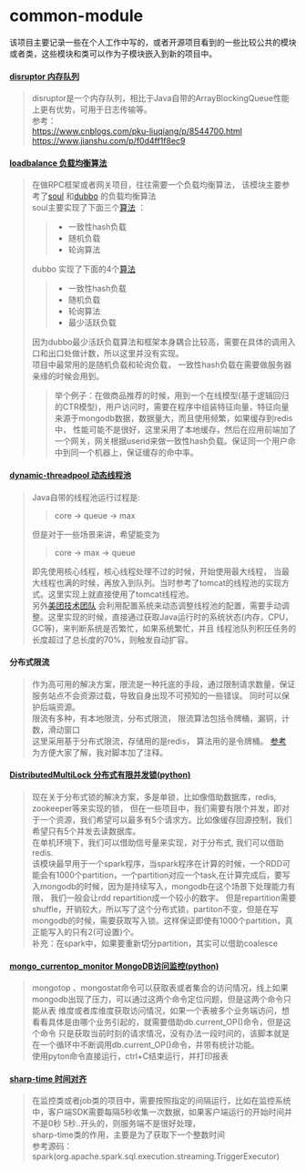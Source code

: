# common-module #

该项目主要记录一些在个人工作中写的，或者开源项目看到的一些比较公共的模块或者类，这些模块和类可以作为子模块嵌入到新的项目中。


#### [disruptor 内存队列](https://github.com/zhaoyb/common-module/tree/master/disruptor)
> disruptor是一个内存队列，相比于Java自带的ArrayBlockingQueue性能上更有优势，可用于日志传输等。<br>
> 参考：<br>
> https://www.cnblogs.com/pku-liuqiang/p/8544700.html <br>
> https://www.jianshu.com/p/f0d4ff1f8ec9
>


#### [loadbalance 负载均衡算法](https://github.com/zhaoyb/common-module/tree/master/loadbalance)
> 在做RPC框架或者网关项目，往往需要一个负载均衡算法， 该模块主要参考了[soul](https://github.com/Dromara/soul) 和[dubbo](https://github.com/apache/dubbo) 的负载均衡算法 <br>
> soul主要实现了下面三个[算法](https://github.com/Dromara/soul/tree/master/soul-plugin/soul-plugin-divide/src/main/java/org/dromara/soul/plugin/divide/balance) ： 
>> - 一致性hash负载
>> - 随机负载
>> - 轮询算法
>
> dubbo 实现了下面的4个[算法](https://github.com/apache/dubbo/tree/master/dubbo-cluster/src/main/java/org/apache/dubbo/rpc/cluster/loadbalance) 
>> - 一致性hash负载
>> - 随机负载
>> - 轮询算法
>> - 最少活跃负载
>
> 因为dubbo最少活跃负载算法和框架本身耦合比较高，需要在具体的调用入口和出口处做计数，所以这里并没有实现。 <br>
> 项目中最常用的是随机负载和轮询负载， 一致性hash负载在需要做服务器亲缘的时候会用到。<br>
>> 举个例子：在做商品推荐的时候，用到一个在线模型(基于逻辑回归的CTR模型)，用户访问时，需要在程序中组装特征向量，特征向量来源于mongodb数据，数据量大，而且使用频繁，如果缓存到redis中，
>> 性能可能不是很好，这里采用了本地缓存，然后在应用前端加了一个网关，网关根据userid来做一致性hash负载。保证同一个用户命中到同一个机器上，保证缓存的命中率。


#### [dynamic-threadpool 动态线程池](https://github.com/zhaoyb/common-module/tree/master/dynamic-threadpool)
> Java自带的线程池运行过程是:
>>core -> queue -> max
>
>但是对于一些场景来讲，希望能变为
>> core -> max -> queue
>
> 即先使用核心线程，核心线程处理不过的时候，开始使用最大线程，
> 当最大线程也满的时候，再放入到队列。当时参考了tomcat的线程池的实现方式。这里实现上就直接使用了tomcat线程池。<br>
> 另外[美团技术团队](https://tech.meituan.com/2020/04/02/java-pooling-pratice-in-meituan.html) 会利用配置系统来动态调整线程池的配置，需要手动调整。这里实现的时候，直接通过获取Java运行时的系统状态(内存，CPU，GC等)，来判断系统是否繁忙，如果系统繁忙，并且
> 线程池队列积压任务的长度超过了总长度的70%，则触发自动扩容。

#### 分布式限流
> 作为高可用的解决方案，限流是一种托底的手段，通过限制请求数量，保证服务站点不会资源过载，导致自身出现不可预知的一些错误。 同时可以保护后端资源。 <br>
> 限流有多种，有本地限流，分布式限流， 限流算法包括令牌桶，漏铜，计数，滑动窗口 <br>
> 这里采用基于分布式限流，存储用的是redis， 算法用的是令牌桶。 
> [参考](https://mp.weixin.qq.com/s/qb3rg_ZpcMcvyaIRsvc1fw) 为方便大家了解，我对脚本加了注释。 

#### [DistributedMultiLock 分布式有限并发锁(python)](https://github.com/zhaoyb/common-module/tree/master/distributedmultilock)
> 现在关于分布式锁的解决方案，多是单锁，比如像借助数据库，redis, zookeeper等来实现的锁， 
> 但在一些项目中，我们需要有限个并发，即对于一个资源，我们希望可以最多有5个请求方。比如像缓存回源控制，我们希望只有5个并发去读数据库。<br>
> 在单机环境下，我们可以借助信号量来实现，对于分布式, 我们可以借助redis.<br>
> 该模块最早用于一个spark程序，当spark程序在计算的时候，一个RDD可能会有1000个partition，一个partition对应一个task,在计算完成后，要写入mongodb的时候，因为是持续写入，mongodb在这个场景下处理能力有限，
> 我们一般会让rdd repartition成一个较小的数字。 但是repartition需要shuffle，开销较大，所以写了这个分布式锁，partiton不变，但是在写mongodb的时候，需要获取写入锁。这样保证即使有1000个partition，真正能写入的只有2(可设置)个。<br>
> 补充：在spark中，如果要重新切分partition，其实可以借助coalesce
> 

#### [mongo_currentop_monitor MongoDB访问监控(python)](https://github.com/zhaoyb/common-module/tree/master/mongo_currentop_monitor)
> mongotop 、mongostat命令可以获取表或者集合的访问情况，线上如果mongodb出现了压力，可以通过这两个命令定位问题，但是这两个命令只能从表
> 维度或者库维度获取访问情况，如果一个表被多个业务端访问，想看看具体是由哪个业务引起的，就需要借助db.current_OP()命令，但是这个命令
> 只是获取当前时刻的请求情况，没有办法一段时间的，该脚本就是在一个循环中不断调用db.current_OP()命令，并带有统计功能。<br>
> 使用pyton命令直接运行，ctrl+C结束运行，并打印报表




#### [sharp-time 时间对齐](https://github.com/zhaoyb/common-module/tree/master/sharp-time)
> 在监控类或者job类的项目中，需要按照指定的间隔运行，比如在监控系统中，客户端SDK需要每隔5秒收集一次数据，如果客户端运行的开始时间并不是0秒 5秒..开头的，则服务端不是很好处理， <br>
> sharp-time类的作用，主要是为了获取下一个整数时间<br>
> 参考源码：spark(org.apache.spark.sql.execution.streaming.TriggerExecutor)



